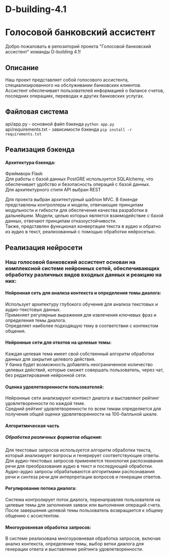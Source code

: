 # D-building-4.1
# Голосовой банковский ассистент

Добро пожаловать в репозиторий проекта "Голосовой банковский ассистент" команды D-building 4.1! 

## Описание

Наш проект представляет собой голосового ассистента, специализированного на обслуживании банковских клиентов. Ассистент обеспечивает пользователей информацией о балансе счетов, последних операциях, переводах и других банковских услугах.

## Файловая система

api/app.py - основной файл бэкенда
`python app.py`  
api/requirements.txt - зависимости бэкенда
`pip install -r requirements.txt`  

## Реализация бэкенда

#### Архитектура бэкенда:
Фреймворк Flask  
Для работы с базой данных PostGRE используется SQLAlchemy, что обеспечивает удобство и безопасность операций с базой данных.  
Для архитектурного стиля API выбран REST  

Для проекта выбран архитектурный шаблон MVC. В бэкенде представлены контроллеры и модели, отвечающие принципам модульности и гибкости для обеспечения качества разработки в дальнейшем. Модели, целью которых является взаимодействие с базой данных, отвечают принципам отказоустойчивости.  
Также, представлен функционал конвертации текста в аудио и обратно из аудио в текст, реализованный с помощью обработки нейросетью.  

## Реализация нейросети

### Наш голосовой банковский ассистент основан на комплексной системе нейронных сетей, обеспечивающих обработку различных видов входных данных и реакцию на них:

#### Нейронная сеть для анализа контекста и определения темы диалога:
Использует архитектуру глубокого обучения для анализа текстовых и аудио-текстовых данных.  
Применяет регулярные выражения для извлечения ключевых фраз и определения темы диалога.  
Определяет наиболее подходящую тему в соответствии с контекстом общения.  
#### Нейронные сети для ответов на целевые темы:  
Каждая целевая тема имеет свой собственный алгоритм обработки данных для закрытия целевого действия.  
У банка будет возможность добавлять неограниченное количество целевых действий, которые сможет совершать пользователь, через чат, без редактирования нейронной сети.  
#### Оценка удовлетворенности пользователей:
Нейронные сети анализируют контекст диалога и выставляют рейтинг удовлетворенности по каждой теме.  
Средний рейтинг удовлетворенности по всем темам определяется для получения общей оценки удовлетворенности на 100-балльной шкале.  
#### Алгоритмическая часть
##### Обработка различных форматов общения:
Для текстовых запросов используется алгоритм обработки текста, который анализирует вопросы и генерирует соответствующие ответы.  
Для аудио-текстовых запросов применяется технология распознавания речи для преобразования аудио в текст и последующей обработки.  
Аудио-аудио запросы обрабатываются алгоритмами распознавания речи и синтеза речи для интерпретации вопросов и генерации ответов.  
#### Регулирование потока диалога:
Система контролирует поток диалога, перенаправляя пользователя на целевые темы для заполнения заявок или выполнения операций счета.  
После завершения целевой темы пользователь возвращается к общему общению с ассистентом.  
#### Многоуровневая обработка запросов:
В системе реализована многоуровневая обработка запросов, включая анализ контекста, определение темы, выбор ветки диалога для генерации ответа и выставление рейтинга удовлетворенности.  
